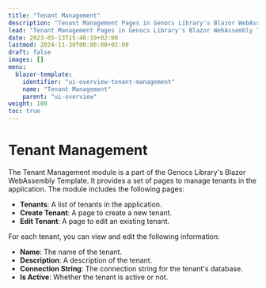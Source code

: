 ```yaml
---
title: "Tenant Management"
description: "Tenant Management Pages in Genocs Library's Blazor WebAssembly Template."
lead: "Tenant Management Pages in Genocs Library's Blazor WebAssembly Template."
date: 2023-05-13T15:40:19+02:00
lastmod: 2024-11-30T00:00:00+02:00
draft: false
images: []
menu:
  blazor-template:
    identifier: "ui-overview-tenant-management"
    name: "Tenant Management"
    parent: "ui-overview"
weight: 108
toc: true
---
```



# Tenant Management

The Tenant Management module is a part of the Genocs Library's Blazor WebAssembly Template. It provides a set of pages to manage tenants in the application. The module includes the following pages:

- **Tenants**: A list of tenants in the application.
- **Create Tenant**: A page to create a new tenant.
- **Edit Tenant**: A page to edit an existing tenant.


For each tenant, you can view and edit the following information:

- **Name**: The name of the tenant.
- **Description**: A description of the tenant.
- **Connection String**: The connection string for the tenant's database.
- **Is Active**: Whether the tenant is active or not.
